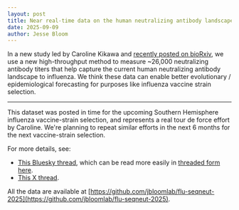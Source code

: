 ```yaml
---
layout: post
title: Near real-time data on the human neutralizing antibody landscape to influenza virus to inform vaccine-strain selection in September 2025
date: 2025-09-09
author: Jesse Bloom
---
```


In a new study led by Caroline Kikawa and [recently posted on bioRxiv](https://www.biorxiv.org/content/10.1101/2025.09.06.674661v1), we use a new high-throughput method to measure ~26,000 neutralizing antibody titers that help capture the current human neutralizing antibody landscape to influenza.
We think these data can enable better evolutionary / epidemiological forecasting for purposes like influenza vaccine strain selection.

---

This dataset was posted in time for the upcoming Southern Hemisphere influenza vaccine-strain selection, and represents a real tour de force effort by Caroline.
We're planning to repeat similar efforts in the next 6 months for the next vaccine-strain selection.

For more details, see:

  - [This Bluesky thread](https://bsky.app/profile/jbloomlab.bsky.social/post/3lye6nnbj4s2e), which can be read more easily in [threaded form here](https://skywriter.blue/pages/jbloomlab.bsky.social/post/3lye6nnbj4s2e).
  - [This X thread](https://x.com/jbloom_lab/status/1965170145925673302).

All the data are available at [https://github.com/jbloomlab/flu-seqneut-2025](https://github.com/jbloomlab/flu-seqneut-2025).

